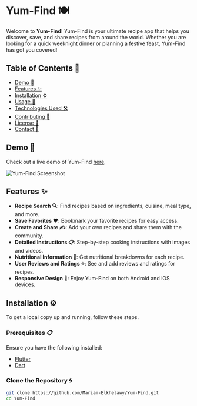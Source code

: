 # Yum-Find 🍽️

Welcome to **Yum-Find**! Yum-Find is your ultimate recipe app that helps you discover, save, and share recipes from around the world. Whether you are looking for a quick weeknight dinner or planning a festive feast, Yum-Find has got you covered!

## Table of Contents 📜
- [Demo 🎥](#demo)
- [Features ✨](#features)
- [Installation ⚙️](#installation)
- [Usage 📖](#usage)
- [Technologies Used 🛠️](#technologies-used)
- [Contributing 🤝](#contributing)
- [License 📄](#license)
- [Contact 📧](#contact)

## Demo 🎥

Check out a live demo of Yum-Find [here](https://your-demo-link.com).

![Yum-Find Screenshot](https://your-image-link.com/screenshot.png)

## Features ✨

- **Recipe Search 🔍**: Find recipes based on ingredients, cuisine, meal type, and more.
- **Save Favorites ❤️**: Bookmark your favorite recipes for easy access.
- **Create and Share ✍️**: Add your own recipes and share them with the community.
- **Detailed Instructions 📋**: Step-by-step cooking instructions with images and videos.
- **Nutritional Information 🍎**: Get nutritional breakdowns for each recipe.
- **User Reviews and Ratings ⭐**: See and add reviews and ratings for recipes.
- **Responsive Design 📱**: Enjoy Yum-Find on both Android and iOS devices.

## Installation ⚙️

To get a local copy up and running, follow these steps.

### Prerequisites 📋

Ensure you have the following installed:
- [Flutter](https://flutter.dev/docs/get-started/install)
- [Dart](https://dart.dev/get-dart)

### Clone the Repository 🌀

```sh
git clone https://github.com/Mariam-Elkhelawy/Yum-Find.git
cd Yum-Find

